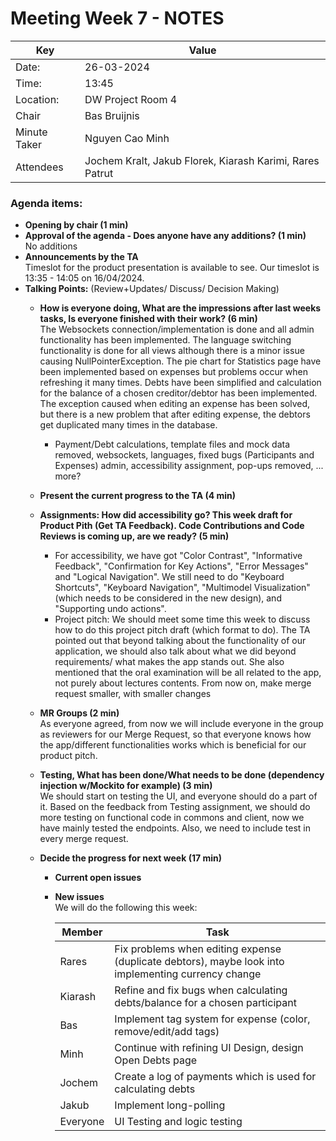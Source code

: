 # Meeting Week 7 - NOTES

 Key | Value |
| --- | --- |
| Date: | 26-03-2024 |
| Time: | 13:45 |
| Location: | DW Project Room 4 |
| Chair | Bas Bruijnis |
| Minute Taker | Nguyen Cao Minh |
| Attendees | Jochem Kralt, Jakub Florek, Kiarash Karimi, Rares Patrut |


### Agenda items:
- **Opening by chair (1 min)**
- **Approval of the agenda - Does anyone have any additions? (1 min)**
<br>No additions
- **Announcements by the TA**<br>
Timeslot for the product presentation is available to see. Our timeslot is 13:35 - 14:05 on 16/04/2024.
- **Talking Points:** (Review+Updates/ Discuss/ Decision Making)
  - **How is everyone doing, What are the impressions after last weeks tasks, Is everyone finished with their work? (6 min)** <br>
  The Websockets connection/implementation is done and all admin functionality has been implemented. The language switching functionality is done for all views although there is a minor issue causing NullPointerException. The pie chart for Statistics page have been implemented based on expenses but problems occur when refreshing it many times. Debts have been simplified and calculation for the balance of a chosen creditor/debtor has been implemented. The exception caused when editing an expense has been solved, but there is a new problem that after editing expense, the debtors get duplicated many times in the database.
    - Payment/Debt calculations, template files and mock data removed, websockets, languages, fixed bugs (Participants and Expenses) admin, accessibility assignment, pop-ups removed, ... more?

  - **Present the current progress to the TA (4 min)**

  - **Assignments: How did accessibility go? This week draft for Product Pith (Get TA Feedback). Code Contributions and Code Reviews is coming up, are we ready? (5 min)** <br>
    - For accessibility, we have got "Color Contrast", "Informative Feedback", "Confirmation for Key Actions", "Error Messages" and "Logical Navigation". We still need to do "Keyboard Shortcuts", "Keyboard Navigation", "Multimodel Visualization" (which needs to be considered in the new design), and "Supporting undo actions". <br>
    - Project pitch: We should meet some time this week to discuss how to do this project pitch draft (which format to do). The TA pointed out that beyond talking about the functionality of our application, we should also talk about what we did beyond requirements/ what makes the app stands out. She also mentioned that the oral examination will be all related to the app, not purely about lectures contents.
  From now on, make merge request smaller, with smaller changes
  
  - **MR Groups (2 min)** <br>
  As everyone agreed, from now we will include everyone in the group as reviewers for our Merge Request, so that everyone knows how the app/different functionalities works which is beneficial for our product pitch.
  - **Testing, What has been done/What needs to be done (dependency injection w/Mockito for example) (3 min)** <br>
  We should start on testing the UI, and everyone should do a part of it. Based on the feedback from Testing assignment, we should do more testing on functional code in commons and client, now we have mainly tested the endpoints. Also, we need to include test in every merge request.
  - **Decide the progress for next week (17 min)**
    - **Current open issues**
    - **New issues** <br>
We will do the following this week:

      |Member | Task |
      | --- | --- |
      | Rares | Fix problems when editing expense (duplicate debtors), maybe look into implementing currency change |
      | Kiarash | Refine and fix bugs when calculating debts/balance for a chosen participant |
      | Bas | Implement tag system for expense (color, remove/edit/add tags) |
      | Minh | Continue with refining UI Design, design Open Debts page |
      |Jochem|Create a log of payments which is used for calculating debts |
      |Jakub| Implement long-polling|
      |Everyone| UI Testing and logic testing|
